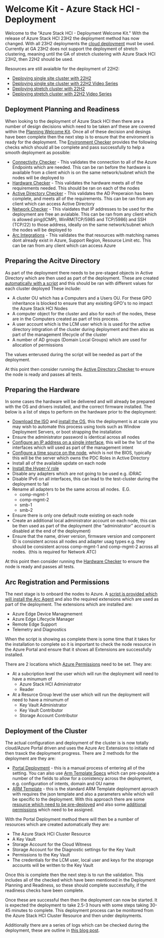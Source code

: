 [clouddeployment]:https://learn.microsoft.com/en-us/azure-stack/hci/deploy/deployment-introduction
[deploy22h2]:https://learn.microsoft.com/en-us/azure-stack/hci/deploy/create-cluster?tabs=use-network-atc-to-deploy-and-manage-networking-recommended
[stretchcluster22h2]:https://learn.microsoft.com/en-us/azure-stack/hci/deploy/create-cluster-powershell#step-5-set-up-sites-stretched-cluster
[deploy22h2video]:https://www.youtube.com/watch?v=LIkW5s4mQoA&list=PLDk1IPeq9PPdd1Al9VitnrFrr5DnTI5sZ
[stretchcluster22h2video]:https://www.youtube.com/watch?v=QmLmcKjmf_U&list=PLDk1IPeq9PPfzO44pB-9-82r07Q4K6tYW
[planningwelcomekit]:https://aka.ms/FTAWelcomeKit/Hybrid/Planning
[environmentchecker]:https://learn.microsoft.com/en-us/azure-stack/hci/manage/use-environment-checker?tabs=connectivity
[connectivitychecker]:https://learn.microsoft.com/en-us/azure-stack/hci/manage/use-environment-checker?tabs=connectivity#run-readiness-checks
[hardwarechecker]:https://learn.microsoft.com/en-us/azure-stack/hci/manage/use-environment-checker?tabs=hardware#run-readiness-checks
[adchecker]:https://learn.microsoft.com/en-us/azure-stack/hci/manage/use-environment-checker?tabs=active-directory
[networkchecker]:https://learn.microsoft.com/en-us/azure-stack/hci/manage/use-environment-checker?tabs=network
[arcintegrationschecker]:https://learn.microsoft.com/en-us/azure-stack/hci/manage/use-environment-checker?tabs=arc-integration
[downloadiso]:https://learn.microsoft.com/en-us/azure-stack/hci/deploy/download-azure-stack-hci-23h2-software
[installos]:https://learn.microsoft.com/en-us/azure-stack/hci/deploy/deployment-install-os
[configureos]:https://learn.microsoft.com/en-us/azure-stack/hci/deploy/deployment-install-os#configure-the-operating-system-using-sconfig
[installhyperv]:https://learn.microsoft.com/en-us/azure-stack/hci/deploy/deployment-install-os#install-required-windows-roles
[preparead]:https://learn.microsoft.com/en-us/azure-stack/hci/deploy/deployment-prep-active-directory
[arconboarding]:https://learn.microsoft.com/en-us/azure-stack/hci/deploy/deployment-arc-register-server-permissions
[azurepermissions]:https://learn.microsoft.com/en-us/azure-stack/hci/deploy/deployment-arc-register-server-permissions#assign-required-permissions-for-deployment
[portaldeplyment]:https://learn.microsoft.com/en-us/azure-stack/hci/deploy/deploy-via-portal
[tempaltespecs]:https://learn.microsoft.com/en-us/azure/azure-resource-manager/templates/template-specs?tabs=azure-powershell
[armtempaltedeployment]:https://learn.microsoft.com/en-us/azure-stack/hci/deploy/deployment-azure-resource-manager-template
[prepareresource]:https://learn.microsoft.com/en-us/azure-stack/hci/deploy/deployment-azure-resource-manager-template#step-1-prepare-azure-resources
[assignresourcepermissions]:https://learn.microsoft.com/en-us/azure-stack/hci/deploy/deployment-azure-resource-manager-template#step-2-assign-resource-permissions
[deploymenttroubleshooting]:https://techcommunity.microsoft.com/t5/fasttrack-for-azure/troubleshooting-azure-stack-hci-23h2-preview-deployments/ba-p/4036222

# Welcome Kit - Azure Stack HCI - Deployment

Welcome to the "Azure Stack HCI - Deployment Welcome Kit." With the release of Azure Stack HCI 23H2 the deployment method has now changed.  With all 23H2 deployments the [cloud deployment][clouddeployment] must be used.  Currently at GA 23H2 does not support the deployment of stretch clustering, meaning until the GA of stretch clustering with Azure Stack HCI 23H2, then 22H2 should be used.  

Resources are still avaialble for the deployment of 22H2:

-   [Deploying single site cluster with 22H2][deploy22h2]
-   [Deploying single site cluster with 22H2 Video Series][deploy22h2video]
-   [Deploying stretch cluster with 22H2][stretchcluster22h2]
-   [Deploying stretch cluster with 22H2 Video Series][stretchcluster22h2video]
  
## Deployment Planning and Readiness

When looking to the deployment of Azure Stack HCI then there are a number of design decisions which need to be taken anf these are covered within the [Planning Welcome Kit][planningwelcomekit].  Once all of these decision and desings have been complete then the next step is to ensure that the enviroment is ready for the deployment.  The [Environment Checker][environmentchecker] provides the following checks which should all be complete and pass successfully to help a smooth deployment as possible:



-   [Connectivity Checker][connectivitychecker] - This validates the connection to all of the Azure Endpoints which are needed.  This can be ran before the hardware is available from a client which is on the same network/subnet which the nodes will be deployed to
-   [Hardware Checker][hardwarechecker] - This validates the hardware meets all of the requirements needed.  This should be ran on each of the nodes
-   [Active Directory Checker][adchecker] - This validates the AD Preperaion has been complete, and meets all of the requirements.  This can be ran from any client which can access Active Directory
-   [Network Checker][networkchecker] - This vlaidates that IP addresses to be used for the deployment are free an avialable.  This can be ran from any client which is allowed ping(ICMP), WinRM(TCP/5985 and TCP/5986) and SSH (TCP/22) to those address, ideally on the same network/subnet which the nodes will be deployed to
-   [Arc Integrations][arcintegrationschecker] - This validates the that resources with matching names dont already exist in Azure, Support Region, Resource Limit etc.  This can be ran from any client which can access Azure

## Preparing the Acitve Directory

As part of the deployment there needs to be pre-staged objects in Active Directory which are then used as part of the deployment.  These are created [automatically with a script][preparead] and this should be ran with different values for each cluster deployed  These include:

-   A cluster OU which has a Computers and a Users OU.  For these GPO inheritance is blocked to ensure that any exisiting GPO's to no impact the Azure Stack HCI Nodes
-   A computer object for the cluster and also for each of the nodes, these are in the Computers created as part of tnis process.
-   A user account which is the LCM user which is is used for the active directory intrgration of the cluster during deployment and then also as part of the management lifecycle of the cluster
-   A number of AD groups (Domain Local Groups) which are used for allocation of permissions

The values enterused during the script will be needed as part of the deployment.

At this point then consider running the [Active Directory Checker][adchecker] to ensure the node is ready and passes all tests.


## Preparing the Hardware

In some cases the hardware will be delivered and will already be prepared with the OS and drivers installed, and the correct firmware installed.  The below is a list of steps to perform on the hardware prior to the deployment:

-   [Download the ISO][downloadiso] and [install the OS][installos], this the deployment is at scale you may wish to automate this process using tools such as Window Deployment Servers, or boot strapping the installation
-   Ensure the administrator password is identical across all nodes
-   [Configure an IP address on a single interface][configureos], this will be the 1st of the interfaces which will used as part of the management intent
-   [Configure a time source on the node][configureos], which is not the BIOS, typically this will be the server which owns the PDC Roles in Active Directory
-   Install all of the available update on each node
-   [Install the Hyper-V role][installhyperv]
-   Disable any adapters which are not going to be used e.g. iDRAC
-   Disable IPv6 on all interfaces, this can lead to the test-cluster during the deployment to fail
-   Rename all adapters to be the same across all nodes.  E.G.
    - comp-mgmt-1
    - comp-mgmt-2
    - smb-1
    - smb-2
-   Ensure there is only one default route existing on each node
-   Create an additional local administrator account on each node, this can be then used as part of the deployment (the “administrator” account is disabled at the end of the deployment)
-   Ensure that the name, driver version, firmware version and component ID is consistent across all nodes and adapter usag types e.g. they should be consistent across comp-mgmt-1 and comp-mgmt-2 across all nodes.  (this is required for Network ATC)
  
At this point then consider running the [Hardware Checker][hardwarechecker] to ensure the node is ready and passes all tests.

## Arc Registration and Permissions

The next stage is to onboard the nodes to Azure.  A [script is provided which will install the Arc Agent][arconboarding] and also the required extensions which are used as part of the deployment.  The extensions which are installed are:

-   Azure Edge Device Managmement
-   Azure Edge Lifecycle Manager
-   Remote Edge Support
-   Telemetry and Diagnostics

When the script is showing as complete there is some time that it takes for the installation to complete so it is important to check the node resource in the Azure Portal and ensure that it shows all Extensions are successfully installed.

There are 2 locations which [Azure Permissions][azurepermissions] need to be set.  They are:

-   At a subcription level the user which will run the deployment will need to have a minumum of
    -   Azure Stack HCI Administrator
    -   Reader
-   At a Resurce Group level the user which will run the deployment will need to have a minumum of
    -   Key Vault Administrator
    -   Key Vault Contributor
    -   Storage Account Contributor
  

## Deployment of the Cluster

The actual configuration and deployment of the cluster is is now totally cloud/Azure Portal driven and uses the Azure Arc Extensions to initiate nd then traxck the deployment progress.  There are 2 methods for the deployment are they are:

-   [Portal Deployment][portaldeplyment] - this is a manual process of entering all of the setting.  You can also use [Arm Template Specs][tempaltespecs] which can pre-populate a number of the fields to allow for a conistency across the deployment, e.g. configuration of intents, domain and OU name
-   [ARM Template][armtempaltedeployment]  - this is the standard ARM Template deployment aproach with requires the json template and also a parameters while which will be specific to the deployment.  With this approach there are some [resource which need to be pre-deployed][prepareresource] and also some [additional permissions][assignresourcepermissions] which need to be assigned.

With the Portal Deployment method there will then be a number of resources which are created automatically they are:

- The Azure Stack HCI Cluster Resource
- A Key Vault
- Storage Account for the Cloud Witness
- Storage Account for the Diagnostic settings for the Key Vault
- Permissions to the Key Vault
- The credentials for the LCM user, local user and keys for the stoprage accounts will be written to the Key Vault

Once this is complete then the next step is to run the validation.  This includes all of the checked which have been mentioned in the Deployment Planning and Readiness, so these should complete successfully, if the readiness checks have been complete.

Once these are successful then then the deployment can now be started.  It is expected the deployment to take 2.5-3 hours with some steps taking 30-45 minutes to complete. This deployment process can be monitored from the Azure Stack HCI Cluster Resource and then under deployments.

Additionally there are a series of logs which can be checked during the deployment, these are outline in [this blog post][deploymenttroubleshooting].
